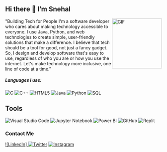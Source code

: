 ## Hi there 👋 I’m Snehal

<img align="right" alt="GIF" height="160px" src="https://media.giphy.com/media/L1R1tvI9svkIWwpVYr/giphy.gif" />


"Building Tech for People
I'm a software developer who cares about making technology accessible to everyone. I use Java, Python, and web technologies to create simple, user-friendly solutions that make a difference.
I believe that tech should be a tool for good, not just a fancy gadget. So, I design and develop software that's easy to use, regardless of who you are or how you use the internet.
Let's make technology more inclusive, one line of code at a time."



##### Languages I use:

![C](https://img.shields.io/badge/-C-000000?style=flat&logo=c)
![C++](https://img.shields.io/badge/-C++-000000?style=flat&logo=c%2B%2B)
![HTML5](https://img.shields.io/badge/-HTML5-000000?style=flat&logo=html5)
![Java](https://img.shields.io/badge/-Java-000000?style=flat&logo=java)
![Python](https://img.shields.io/badge/-Python-000000?style=flat&logo=python)
![SQL](https://img.shields.io/badge/-SQL-000000?style=flat&logo=postgresql)

## Tools

![Visual Studio Code](https://img.shields.io/badge/Visual_Studio_Code-0078d7?style=for-the-badge&logo=visual%20studio%20code&logoColor=white)
![Jupyter Notebook](https://img.shields.io/badge/Jupyter-Notebook-F37626?style=for-the-badge&logo=jupyter&logoColor=white)
![Power BI](https://img.shields.io/badge/Power_BI-F2C811?style=for-the-badge&logo=power%20bi&logoColor=white)
![GitHub](https://img.shields.io/badge/GitHub-181717?style=for-the-badge&logo=github&logoColor=white)
![Replit](https://img.shields.io/badge/Replit-282A36?style=for-the-badge&logo=replit&logoColor=white)


### Contact Me
[![LinkedIn]<a href="https://www.linkedin.com/in/your-profile" target="_blank" rel="noopener noreferrer">
</a>](https://www.linkedin.com/in/snehal-kothawade-958b65244) 
[![Twitter](https://img.shields.io/badge/-000000?style=flat-square&logo=x&logoColor=white)](https://twitter.com/snehal_ko) 
[![Instagram](https://img.shields.io/badge/-E4405F?style=flat-square&logo=instagram&logoColor=white)](https://instagram.com/sn3hal_)


